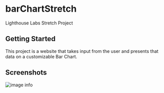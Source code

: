 # barChartStretch
Lighthouse Labs Stretch Project
## Getting Started
This project is a website that takes input from the user and presents that data on a customizable Bar Chart.
## Screenshots
![image info](file:///Users/Hosam/Desktop/Screen%20Shot%202021-01-25%20at%2010.35.13%20AM.png)

